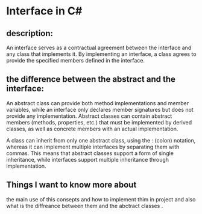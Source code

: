 # Interface in C#
## description:
 An interface serves as a contractual agreement between the interface and any class that implements it. 
 By implementing an interface, a class agrees to provide the specified members defined in the interface.
## the difference  between the abstract and the interface:
An abstract class can provide both method implementations and member variables, while an interface only declares member signatures but does not provide any implementation. 
Abstract classes can contain abstract members (methods, properties, etc.) that must be implemented by derived classes, as well as concrete members with an actual implementation.

 A class can inherit from only one abstract class, using the : (colon) notation, whereas it can implement multiple interfaces by separating them with commas. 
 This means that abstract classes support a form of single inheritance, while interfaces support multiple inheritance through implementation.


## Things I want to know more about
the main use of this  consepts and how to implement thim in project  and also what is the diffreance between them and the abctract classes .
